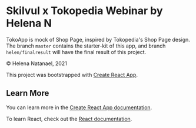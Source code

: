 # Skilvul x Tokopedia Webinar by Helena N

TokoApp is mock of Shop Page, inspired by Tokopedia's Shop Page design. The branch `master` contains the starter-kit of this app, and branch `helen/finalresult` will have the final result of this project.

© Helena Natanael, 2021

This project was bootstrapped with [Create React App](https://github.com/facebook/create-react-app).

## Learn More

You can learn more in the [Create React App documentation](https://facebook.github.io/create-react-app/docs/getting-started).

To learn React, check out the [React documentation](https://reactjs.org/).

